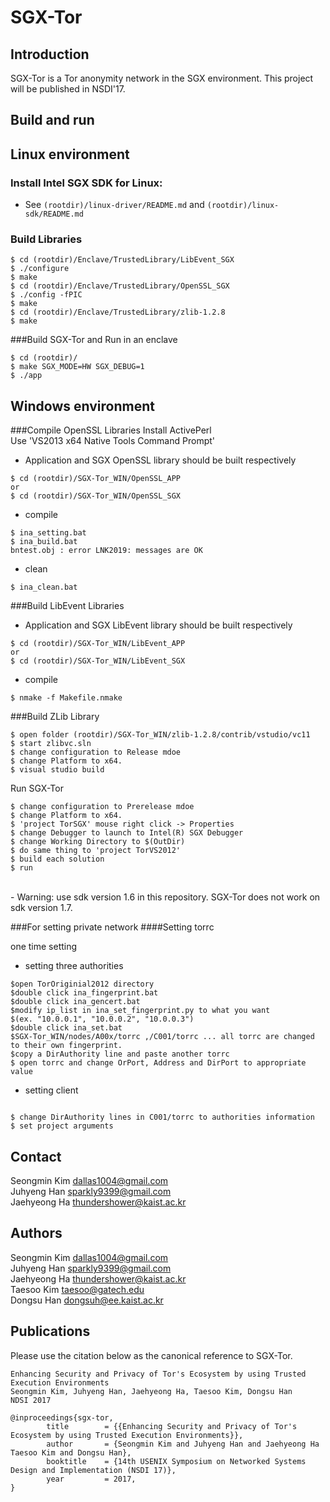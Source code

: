 # SGX-Tor

Introduction
------------
SGX-Tor is a Tor anonymity network in the SGX environment.
This project will be published in NSDI'17.

Build and run
------------

## Linux environment

### Install Intel SGX SDK for Linux:
- See `(rootdir)/linux-driver/README.md` and `(rootdir)/linux-sdk/README.md`

### Build Libraries
~~~~~{.sh}
$ cd (rootdir)/Enclave/TrustedLibrary/LibEvent_SGX
$ ./configure
$ make 
$ cd (rootdir)/Enclave/TrustedLibrary/OpenSSL_SGX
$ ./config -fPIC
$ make
$ cd (rootdir)/Enclave/TrustedLibrary/zlib-1.2.8
$ make
~~~~~

###Build SGX-Tor and Run in an enclave
~~~~~{.sh}
$ cd (rootdir)/
$ make SGX_MODE=HW SGX_DEBUG=1
$ ./app
~~~~~

## Windows environment

###Compile OpenSSL Libraries 
Install ActivePerl<br />
Use 'VS2013 x64 Native Tools Command Prompt'<br />
- Application and SGX OpenSSL library should be built respectively
~~~~~{.sh}
$ cd (rootdir)/SGX-Tor_WIN/OpenSSL_APP
or
$ cd (rootdir)/SGX-Tor_WIN/OpenSSL_SGX
~~~~~
- compile
~~~~~{.sh}
$ ina_setting.bat
$ ina_build.bat
bntest.obj : error LNK2019: messages are OK
~~~~~
- clean
~~~~~{.sh}
$ ina_clean.bat
~~~~~
###Build LibEvent Libraries
- Application and SGX LibEvent library should be built respectively
~~~~~{.sh}
$ cd (rootdir)/SGX-Tor_WIN/LibEvent_APP
or
$ cd (rootdir)/SGX-Tor_WIN/LibEvent_SGX
~~~~~
- compile
~~~~~{.sh}
$ nmake -f Makefile.nmake
~~~~~

###Build ZLib Library

~~~~~{.sh}
$ open folder (rootdir)/SGX-Tor_WIN/zlib-1.2.8/contrib/vstudio/vc11
$ start zlibvc.sln
$ change configuration to Release mdoe
$ change Platform to x64.
$ visual studio build
~~~~~

Run SGX-Tor

~~~~~{.sh}
$ change configuration to Prerelease mdoe
$ change Platform to x64.
$ 'project TorSGX' mouse right click -> Properties
$ change Debugger to launch to Intel(R) SGX Debugger
$ change Working Directory to $(OutDir)
$ do same thing to 'project TorVS2012'
$ build each solution
$ run
~~~~~
<br />
- Warning: use sdk version 1.6 in this repository. SGX-Tor does not work on sdk version 1.7.

###For setting private network
####Setting torrc

one time setting<br />
- setting three authorities<br />
~~~~~{.sh}
$open TorOriginial2012 directory 
$double click ina_fingerprint.bat
$double click ina_gencert.bat
$modify ip_list in ina_set_fingerprint.py to what you want
$(ex. "10.0.0.1", "10.0.0.2", "10.0.0.3")
$double click ina_set.bat 
$SGX-Tor_WIN/nodes/A00x/torrc ,/C001/torrc ... all torrc are changed to their own fingerprint.
$copy a DirAuthority line and paste another torrc
$ open torrc and change OrPort, Address and DirPort to appropriate value
~~~~~
- setting client 
~~~~~{.sh}

$ change DirAuthority lines in C001/torrc to authorities information 
$ set project arguments

~~~~~



## Contact

Seongmin Kim <dallas1004@gmail.com><br />
Juhyeng Han <sparkly9399@gmail.com><br />
Jaehyeong Ha <thundershower@kaist.ac.kr>

## Authors

Seongmin Kim <dallas1004@gmail.com><br />
Juhyeng Han <sparkly9399@gmail.com><br />
Jaehyeong Ha <thundershower@kaist.ac.kr><br />
Taesoo Kim <taesoo@gatech.edu><br />
Dongsu Han <dongsuh@ee.kaist.ac.kr>

## Publications

Please use the citation below as the canonical reference to SGX-Tor.

~~~~~{.sh}
Enhancing Security and Privacy of Tor's Ecosystem by using Trusted Execution Environments
Seongmin Kim, Juhyeng Han, Jaehyeong Ha, Taesoo Kim, Dongsu Han
NDSI 2017

@inproceedings{sgx-tor,
        title        = {{Enhancing Security and Privacy of Tor's Ecosystem by using Trusted Execution Environments}},
        author       = {Seongmin Kim and Juhyeng Han and Jaehyeong Ha Taesoo Kim and Dongsu Han},
        booktitle    = {14th USENIX Symposium on Networked Systems Design and Implementation (NSDI 17)},
        year         = 2017,
}
~~~~~

